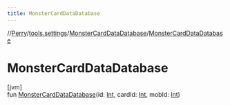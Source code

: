 ```yaml
---
title: MonsterCardDataDatabase
---
```

//[Perry](../../../index.html)/[tools.settings](../index.html)/[MonsterCardDataDatabase](index.html)/[MonsterCardDataDatabase](-monster-card-data-database.html)



# MonsterCardDataDatabase



[jvm]\
fun [MonsterCardDataDatabase](-monster-card-data-database.html)(id: [Int](https://kotlinlang.org/api/latest/jvm/stdlib/kotlin/-int/index.html), cardId: [Int](https://kotlinlang.org/api/latest/jvm/stdlib/kotlin/-int/index.html), mobId: [Int](https://kotlinlang.org/api/latest/jvm/stdlib/kotlin/-int/index.html))




